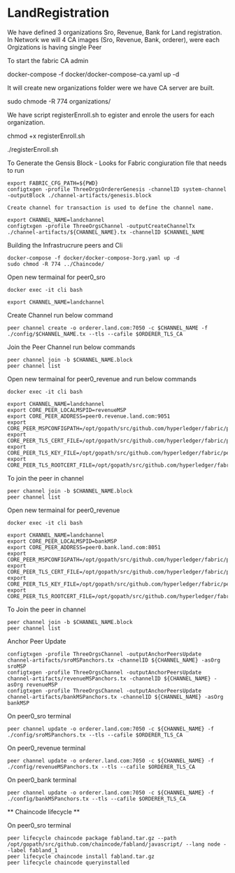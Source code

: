 # LandRegistration
We have defined 3 organizations Sro, Revenue, Bank for Land registration.
In Network we will 4 CA images (Sro, Revenue, Bank, orderer), were each Orgizations is having single Peer 

To start the fabric CA admin

docker-compose -f docker/docker-compose-ca.yaml up -d

It will create new organizations folder were we have CA server are built.

sudo chmode -R 774  organizations/ 

We have script registerEnroll.sh to egister and enrole the users for each organization.

chmod +x registerEnroll.sh

./registerEnroll.sh

To Generate the Gensis Block - Looks for Fabric congiuration file that needs to run 
```
export FABRIC_CFG_PATH=${PWD}
configtxgen -profile ThreeOrgsOrdererGenesis -channelID system-channel -outputBlock ./channel-artifacts/genesis.block

Create channel for transaction is used to define the channel name.

export CHANNEL_NAME=landchannel
configtxgen -profile ThreeOrgsChannel -outputCreateChannelTx ./channel-artifacts/${CHANNEL_NAME}.tx -channelID $CHANNEL_NAME
```    
Building the Infrastrucrure peers and Cli 
```
docker-compose -f docker/docker-compose-3org.yaml up -d
sudo chmod -R 774 ../Chaincode/
```
Open new termainal for peer0_sro 
```
docker exec -it cli bash

export CHANNEL_NAME=landchannel
```
Create Channel run below command
```
peer channel create -o orderer.land.com:7050 -c $CHANNEL_NAME -f ./config/$CHANNEL_NAME.tx --tls --cafile $ORDERER_TLS_CA
```
Join the Peer Channel run below commands
```
peer channel join -b $CHANNEL_NAME.block
peer channel list
```
Open new termainal for peer0_revenue and run below commands
```
docker exec -it cli bash

export CHANNEL_NAME=landchannel
export CORE_PEER_LOCALMSPID=revenueMSP
export CORE_PEER_ADDRESS=peer0.revenue.land.com:9051
export CORE_PEER_MSPCONFIGPATH=/opt/gopath/src/github.com/hyperledger/fabric/peer/organizations/peerOrganizations/revenue.land.com/users/Admin@revenue.land.com/msp
export CORE_PEER_TLS_CERT_FILE=/opt/gopath/src/github.com/hyperledger/fabric/peer/organizations/peerOrganizations/revenue.land.com/peers/peer0.revenue.land.com/tls/server.crt
export CORE_PEER_TLS_KEY_FILE=/opt/gopath/src/github.com/hyperledger/fabric/peer/organizations/peerOrganizations/revenue.land.com/peers/peer0.revenue.land.com/tls/server.key
export CORE_PEER_TLS_ROOTCERT_FILE=/opt/gopath/src/github.com/hyperledger/fabric/peer/organizations/peerOrganizations/revenue.land.com/peers/peer0.revenue.land.com/tls/ca.crt
```
To join the peer in channel
```
peer channel join -b $CHANNEL_NAME.block
peer channel list
```
Open new termainal for peer0_revenue
```
docker exec -it cli bash

export CHANNEL_NAME=landchannel
export CORE_PEER_LOCALMSPID=bankMSP
export CORE_PEER_ADDRESS=peer0.bank.land.com:8051
export CORE_PEER_MSPCONFIGPATH=/opt/gopath/src/github.com/hyperledger/fabric/peer/organizations/peerOrganizations/bank.land.com/users/Admin@bank.land.com/msp
export CORE_PEER_TLS_CERT_FILE=/opt/gopath/src/github.com/hyperledger/fabric/peer/organizations/peerOrganizations/bank.land.com/peers/peer0.bank.land.com/tls/server.crt
export CORE_PEER_TLS_KEY_FILE=/opt/gopath/src/github.com/hyperledger/fabric/peer/organizations/peerOrganizations/bank.land.com/peers/peer0.bank.land.com/tls/server.key
export CORE_PEER_TLS_ROOTCERT_FILE=/opt/gopath/src/github.com/hyperledger/fabric/peer/organizations/peerOrganizations/bank.land.com/peers/peer0.bank.land.com/tls/ca.crt
```
To Join the peer in channel
```
peer channel join -b $CHANNEL_NAME.block
peer channel list
```
Anchor Peer Update
```
configtxgen -profile ThreeOrgsChannel -outputAnchorPeersUpdate channel-artifacts/sroMSPanchors.tx -channelID ${CHANNEL_NAME} -asOrg sroMSP
configtxgen -profile ThreeOrgsChannel -outputAnchorPeersUpdate channel-artifacts/revenueMSPanchors.tx -channelID ${CHANNEL_NAME} -asOrg revenueMSP
configtxgen -profile ThreeOrgsChannel -outputAnchorPeersUpdate channel-artifacts/bankMSPanchors.tx -channelID ${CHANNEL_NAME} -asOrg bankMSP
```
On peer0_sro terminal 
```
peer channel update -o orderer.land.com:7050 -c ${CHANNEL_NAME} -f ./config/sroMSPanchors.tx --tls --cafile $ORDERER_TLS_CA
```
On peer0_revenue terminal
```
peer channel update -o orderer.land.com:7050 -c ${CHANNEL_NAME} -f ./config/revenueMSPanchors.tx --tls --cafile $ORDERER_TLS_CA
```
On peer0_bank terminal 
```
peer channel update -o orderer.land.com:7050 -c ${CHANNEL_NAME} -f ./config/bankMSPanchors.tx --tls --cafile $ORDERER_TLS_CA
```
** Chaincode lifecycle **

On peer0_sro terminal
```
peer lifecycle chaincode package fabland.tar.gz --path /opt/gopath/src/github.com/chaincode/fabland/javascript/ --lang node --label fabland_1
peer lifecycle chaincode install fabland.tar.gz
peer lifecycle chaincode queryinstalled
```






